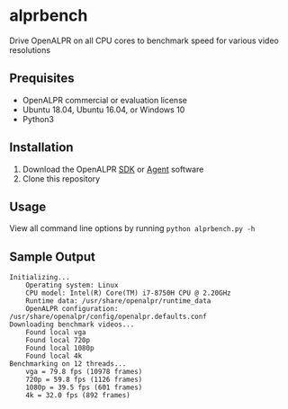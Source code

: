 # alprbench

Drive OpenALPR on all CPU cores to benchmark speed for various video resolutions

## Prequisites

* OpenALPR commercial or evaluation license
* Ubuntu 18.04, Ubuntu 16.04, or Windows 10
* Python3

## Installation

1. Download the OpenALPR [SDK](http://doc.openalpr.com/sdk.html#installation) or 
[Agent](http://doc.openalpr.com/on_premises.html#installation) software
2. Clone this repository

## Usage

View all command line options by running `python alprbench.py -h`

## Sample Output

```commandline
Initializing...
	Operating system: Linux
	CPU model: Intel(R) Core(TM) i7-8750H CPU @ 2.20GHz	
	Runtime data: /usr/share/openalpr/runtime_data
	OpenALPR configuration: /usr/share/openalpr/config/openalpr.defaults.conf
Downloading benchmark videos...
	Found local vga
	Found local 720p
	Found local 1080p
	Found local 4k
Benchmarking on 12 threads...
	vga = 79.8 fps (10978 frames)
	720p = 59.8 fps (1126 frames)
	1080p = 39.5 fps (601 frames)
	4k = 32.0 fps (892 frames)
```